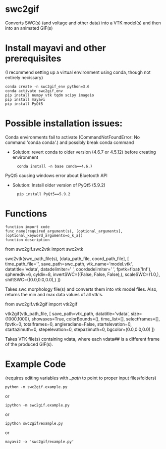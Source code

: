 # swc2gif
Converts SWC(s) (and voltage and other data) into a VTK model(s) and then into an animated GIF(s)


# Install mayavi and other prerequisites
(I recommend setting up a virtual environment using conda, though not entirely necissary)
    
    conda create -n swc2gif_env python=3.6
    conda activate swc2gif_env
    pip install numpy vtk tqdm scipy imageio
    pip install mayavi
    pip install PyQt5

# Possible installation issues:
Conda environments fail to activate (CommandNotFoundError: No command 'conda conda'.) and possibly break conda command
- Solution: revert conda to older version (4.6.7 or 4.5.12) before creating environment

        conda install -n base conda==4.6.7

PyQt5 causing windows error about Bluetooth API
- Solution: Install older version of PyQt5 (5.9.2)

        pip install PyQt5==5.9.2


# Functions
    function import code
    func_name(required_argument(s), [optional_arguments], [optional_keyword_arguments=o_k_a])
    function description

from swc2gif.swc2vtk import swc2vtk
    
swc2vtk(swc_path_file(s), [data_path_file, coord_path_file],
    [
    time_path_file='', save_path=swc_path, vtk_name='model.vtk',
    datatitle='vdata', datadelimiter=' ', coordsdelimiter='	',
    fpvtk=float('Inf'), spherediv=6, cyldiv=8,
    invertSWC=((False, False, False),), scaleSWC=(1.0,),
    shiftSWC=((0.0,0.0,0.0),)
    ])

Takes swc morphology file(s) and converts them into vtk model files.
    Also, returns the min and max data values of all vtk's.

from swc2gif.vtk2gif import vtk2gif
    
vtk2gif(vtk_path_file,
    [
    save_path=vtk_path, datatitle='vdata', size=(1000,1000),
    showaxes=True, colorBounds=(), time_list=[], selectframes=[],
    fpvtk=0, totalframes=0, angleradians=False,
    startelevation=0, startazimuth=0, stepelevation=0, stepazimuth=0,
    bgcolor=(0.0,0.0,0.0)
    ])

Takes VTK file(s) containing vdata, where each vdata## is a different
    frame of the produced GIF(s).


# Example Code
(requires editing variables with *_path* to point to proper input files/folders)

    python -m swc2gif.example.py

or

    ipython -m swc2gif.example.py
or

    ipython swc2gif/example.py
or

    mayavi2 -x 'swc2gif/example.py'
